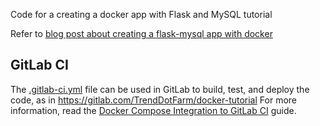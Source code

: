 Code for a creating a docker app with Flask and MySQL tutorial

Refer to [blog post about creating a flask-mysql app with docker](https://stavshamir.github.io/python/dockerizing-a-flask-mysql-app-with-docker-compose/)

## GitLab CI

The [.gitlab-ci.yml](.gitlab-ci.yml) file can be used in GitLab to build,
test, and deploy the code, as in https://gitlab.com/TrendDotFarm/docker-tutorial
For more information, read the [Docker Compose Integration to GitLab
CI](GitLab-CI.md) guide.
